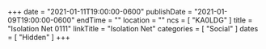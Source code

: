 +++
date = "2021-01-11T19:00:00-0600"
publishDate = "2021-01-09T19:00:00-0600"
endTime = ""
location = ""
ncs = [ "KA0LDG" ]
title = "Isolation Net 0111"
linkTitle = "Isolation Net"
categories = [ "Social" ]
dates = [ "Hidden" ]
+++
